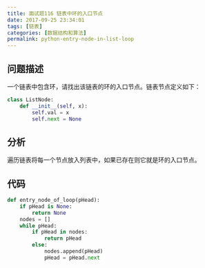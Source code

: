 ```yaml
---
title: 面试题116 链表中环的入口节点
date: 2017-09-25 23:34:01
tags: [链表]
categories: [数据结构和算法]
permalink: python-entry-node-in-list-loop
---
```

## 问题描述 ##
一个链表中包含环，请找出该链表的环的入口节点。链表节点定义如下：
```python
class ListNode:
    def __init__(self, x):
        self.val = x
        self.next = None
```
<!-- more -->
## 分析 ##
遍历链表将每一个节点放入列表中，如果已存在则它就是环的入口节点。
## 代码 ##
```python
def entry_node_of_loop(pHead):
    if pHead is None:
        return None
    nodes = []
    while pHead:
        if pHead in nodes:
            return pHead
        else:
            nodes.append(pHead)
            pHead = pHead.next
```

